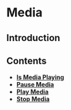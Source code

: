 # Media

## Introduction


## Contents

* [**Is Media Playing**](ismediaplaying.md)
* [**Pause Media**](pausemedia.md)
* [**Play Media**](playmedia.md)
* [**Stop Media**](stopmedia.md)